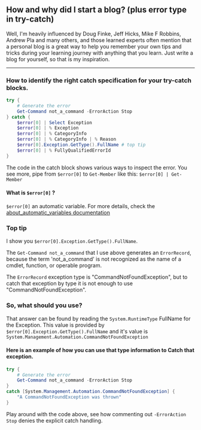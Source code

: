 ## How and why did I start a blog? (plus error type in try-catch)

Well, I'm heavily influenced by Doug Finke, Jeff Hicks, Mike F Robbins, Andrew Pla and many others, and those learned experts often mention that a personal blog is a great way to help you remember your own tips and tricks during your learning journey with anything that you learn. Just write a blog for yourself, so that is my inspiration.

---

### How to identify the right catch specification for your try-catch blocks.

```powershell
try {
    # Generate the error
    Get-Command not_a_command -ErrorAction Stop
} catch {
    $error[0] | Select Exception
    $error[0] | % Exception
    $error[0] | % CategoryInfo
    $error[0] | % CategoryInfo | % Reason
    $error[0].Exception.GetType().FullName # top tip
    $error[0] | % FullyQualifiedErrorId
}
```

The code in the catch block shows various ways to inspect the error. You see more, pipe from `$error[0]` to `Get-Member` like this: `$error[0] | Get-Member`

#### What is `$error[0]` ?

`$error[0]` an automatic variable. For more details, check the [about_automatic_variables documentation](https://learn.microsoft.com/en-us/powershell/module/microsoft.powershell.core/about/about_automatic_variables)

### Top tip

I show you `$error[0].Exception.GetType().FullName`.

The `Get-Command not_a_command` that I use above generates an `ErrorRecord`, because the term 'not_a_command' is not recognized as the name of a cmdlet, function, or operable program.

The `ErrorRecord` exception type is "CommandNotFoundException", but to catch that exception by type it is not enough to use "CommandNotFoundException".

### So, what should you use?

That answer can be found by reading the `System.RuntimeType` FullName for the Exception.
This value is provided by `$error[0].Exception.GetType().FullName` and it's value is `System.Management.Automation.CommandNotFoundException`

#### Here is an example of how you can use that type information to Catch that exception.

```powershell
try {
    # Generate the error
    Get-Command not_a_command -ErrorAction Stop
}
catch [System.Management.Automation.CommandNotFoundException] {
    "A CommandNotFoundException was thrown"
}

```

Play around with the code above, see how commenting out `-ErrorAction Stop` denies the explicit catch handling.
